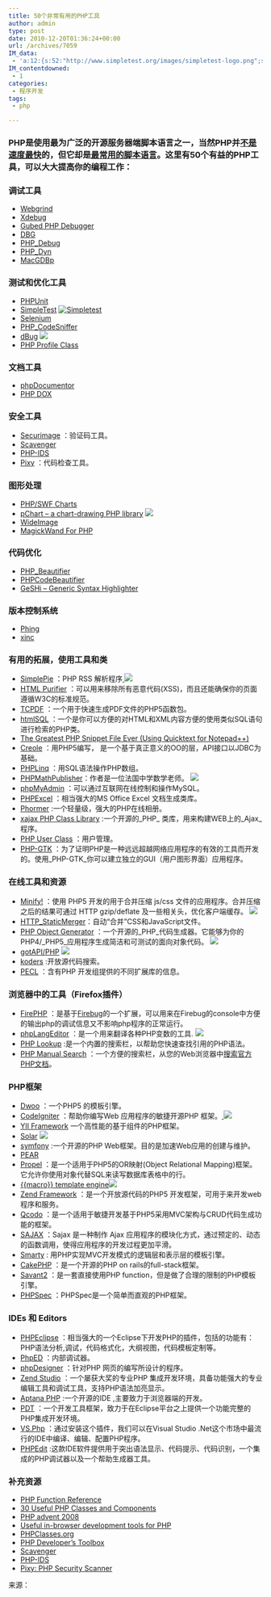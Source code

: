 ```yaml
---
title: 50个非常有用的PHP工具
author: admin
type: post
date: 2010-12-20T01:36:24+00:00
url: /archives/7059
IM_data:
 - 'a:12:{s:52:"http://www.simpletest.org/images/simpletest-logo.png";s:75:"http://blog.haohtml.com/wp-content/uploads/2011/03/62de_simpletest-logo.png";s:87:"http://www.javaeye.com/upload/attachment/70647/69c5a918-6d6b-36fc-a619-1f3e0175fdf4.jpg";s:96:"http://blog.haohtml.com/wp-content/uploads/2011/03/6b22_69c5a918-6d6b-36fc-a619-1f3e0175fdf4.jpg";s:87:"http://www.javaeye.com/upload/attachment/70649/60c3f0c2-7ac6-3c82-90d7-6584e631eb24.jpg";s:96:"http://blog.haohtml.com/wp-content/uploads/2011/03/a321_60c3f0c2-7ac6-3c82-90d7-6584e631eb24.jpg";s:87:"http://www.javaeye.com/upload/attachment/70651/2c59a339-376c-3d93-9507-392a26bd5b57.jpg";s:96:"http://blog.haohtml.com/wp-content/uploads/2011/03/31b3_2c59a339-376c-3d93-9507-392a26bd5b57.jpg";s:87:"http://www.javaeye.com/upload/attachment/70653/fb56567e-5bb4-311f-9b33-f71adc7c6716.gif";s:96:"http://blog.haohtml.com/wp-content/uploads/2011/03/d8aa_fb56567e-5bb4-311f-9b33-f71adc7c6716.gif";s:87:"http://www.javaeye.com/upload/attachment/70657/bb116e10-19e5-3432-86f1-89f86b9f8a10.jpg";s:96:"http://blog.haohtml.com/wp-content/uploads/2011/03/d6c5_bb116e10-19e5-3432-86f1-89f86b9f8a10.jpg";s:87:"http://www.javaeye.com/upload/attachment/70661/b486e004-9ff9-3818-8c79-a97a7398788b.jpg";s:96:"http://blog.haohtml.com/wp-content/uploads/2011/03/6841_b486e004-9ff9-3818-8c79-a97a7398788b.jpg";s:87:"http://www.javaeye.com/upload/attachment/70663/14ca1347-85ca-3a0c-acda-4a24a2df1e5f.jpg";s:96:"http://blog.haohtml.com/wp-content/uploads/2011/03/f46f_14ca1347-85ca-3a0c-acda-4a24a2df1e5f.jpg";s:87:"http://www.javaeye.com/upload/attachment/70674/25300419-f6cd-3421-9a20-490d0d08c819.jpg";s:96:"http://blog.haohtml.com/wp-content/uploads/2011/03/0a61_25300419-f6cd-3421-9a20-490d0d08c819.jpg";s:87:"http://www.javaeye.com/upload/attachment/70676/f2d44184-02fc-33d7-bd9d-8680210f41b9.jpg";s:96:"http://blog.haohtml.com/wp-content/uploads/2011/03/6a70_f2d44184-02fc-33d7-bd9d-8680210f41b9.jpg";s:87:"http://www.javaeye.com/upload/attachment/70697/19e0ba1b-3b82-3c3e-b145-14234a963b95.jpg";s:96:"http://blog.haohtml.com/wp-content/uploads/2011/03/58d1_19e0ba1b-3b82-3c3e-b145-14234a963b95.jpg";s:87:"http://www.javaeye.com/upload/attachment/70680/a3f4f81e-aab1-3510-9c1c-462068cfb1ac.gif";s:96:"http://blog.haohtml.com/wp-content/uploads/2011/03/bb9a_a3f4f81e-aab1-3510-9c1c-462068cfb1ac.gif";}'
IM_contentdowned:
 - 1
categories:
 - 程序开发
tags:
 - php

---
```

### PHP是使用最为广泛的开源服务器端脚本语言之一，当然PHP并[不是速度最快][1]的，但它却是[最常用的脚本语言][2]。这里有50个有益的PHP工具，可以大大提高你的编程工作：

### 调试工具

 * [Webgrind][3]
 * [Xdebug][4]
 * [Gubed PHP Debugger][5]
 * [DBG][6]
 * [PHP_Debug][7]
 * [PHP_Dyn][8]
 * [MacGDBp][9]

### 测试和优化工具

 * [PHPUnit][10]
 * [SimpleTest][11]
 [![Simpletest](http://www.simpletest.org/images/simpletest-logo.png)][11]
 * [Selenium][12]
 * [PHP_CodeSniffer][13]
 * [dBug][14]
 [
![](http://www.javaeye.com/upload/attachment/70647/69c5a918-6d6b-36fc-a619-1f3e0175fdf4.jpg)
][14]
 * [PHP Profile Class][15]

### 文档工具

 * [phpDocumentor][16]
 * [PHP DOX][17]

### 安全工具

 * [Securimage][18] ：验证码工具。
 * [Scavenger][19]
 * [PHP-IDS][20]
 * [Pixy][21] ：代码检查工具。

### 图形处理

 * [PHP/SWF Charts][22]
 * [pChart – a chart-drawing PHP library][23]
 [
![](http://www.javaeye.com/upload/attachment/70649/60c3f0c2-7ac6-3c82-90d7-6584e631eb24.jpg)
][24]
 * [WideImage][25]
 * [MagickWand For PHP][26]

### 代码优化

 * [PHP_Beautifier][27]
 * [PHPCodeBeautifier][28]
 * [GeSHi – Generic Syntax Highlighter][29]

### 版本控制系统

 * [Phing][30]
 * [xinc][31]

### 有用的拓展，使用工具和类

 * [SimplePie][24] ：PHP RSS 解析程序[
![](http://www.javaeye.com/upload/attachment/70651/2c59a339-376c-3d93-9507-392a26bd5b57.jpg)
][24]
 * [HTML Purifier][32] ：可以用来移除所有恶意代码(XSS)，而且还能确保你的页面遵循W3C的标准规范。
 * [TCPDF][33] ：一个用于快速生成PDF文件的PHP5函数包。
 * [htmlSQL][34] ：一个是你可以方便的对HTML和XML内容方便的使用类似SQL语句进行检索的PHP类。
 * [The Greatest PHP Snippet File Ever (Using Quicktext for Notepad++)][35]
 * [Creole][36] ：用PHP5编写， 是一个基于真正意义的OO的层，API接口以JDBC为基础。
 * [PHPLinq][37] ：用SQL语法操作PHP数组。
 * [PHPMathPublisher][38]：作者是一位法国中学数学老师。
 [
![](http://www.javaeye.com/upload/attachment/70653/fb56567e-5bb4-311f-9b33-f71adc7c6716.gif)
][38]
 * [phpMyAdmin][39] ：可以通过互联网在线控制和操作MySQL。
 * [PHPExcel][40] ：相当强大的MS Office Excel 文档生成类库。
 * [Phormer][41] :一个轻量级，强大的PHP在线相册。
 * [xajax PHP Class Library][42] :一个开源的_PHP_ 类库，用来构建WEB上的_Ajax_ 程序。
 * [PHP User Class][43] ：用户管理。
 * [PHP-GTK][44] ：为了证明PHP是一种远远超越网络应用程序的有效的工具而开发的。使用_PHP-GTK_你可以建立独立的GUI（用户图形界面）应用程序。

### 在线工具和资源

 * [Minify!][45] ：使用 PHP5 开发的用于合并压缩 js/css 文件的应用程序。合并压缩之后的结果可通过 HTTP gzip/deflate 及一些相关头，优化客户端缓存。
 [
![](http://www.javaeye.com/upload/attachment/70657/bb116e10-19e5-3432-86f1-89f86b9f8a10.jpg)][45]
 * [HTTP_StaticMerger][46]：自动“合并”CSS和JavaScript文件。
 * [PHP Object Generator][47] ：一个开源的_PHP_代码生成器。它能够为你的PHP4/_PHP5_应用程序生成简洁和可测试的面向对象代码。
![](http://www.javaeye.com/upload/attachment/70661/b486e004-9ff9-3818-8c79-a97a7398788b.jpg)
 [
][47]
 * [gotAPI/PHP][48]
![](http://www.javaeye.com/upload/attachment/70663/14ca1347-85ca-3a0c-acda-4a24a2df1e5f.jpg)
 * [koders][49] :开放源代码搜索。
 * [PECL][50] ：含有PHP 开发组提供的不同扩展库的信息。

### 浏览器中的工具（Firefox插件）

 * [FirePHP][51] ：是基于[Firebug][52]的一个扩展，可以用来在Firebug的console中方便的输出php的调试信息又不影响php程序的正常运行。
 [
][51]
 * [phpLangEditor][53] ：是一个用来翻译各种PHP变数的工具.
 [
![](http://www.javaeye.com/upload/attachment/70674/25300419-f6cd-3421-9a20-490d0d08c819.jpg)
][53]
 * [PHP Lookup][54] :是一个内置的搜索栏，以帮助您快速查找引用的PHP语法。
 * [PHP Manual Search][55] ：一个方便的搜索栏，从您的Web浏览器中[搜索官方PHP文档][56]。

### PHP框架

 * [Dwoo][57] ：一个PHP5 的模板引擎。
 * [CodeIgniter][58] ：帮助你编写Web 应用程序的敏捷开源PHP 框架。[
![](http://www.javaeye.com/upload/attachment/70676/f2d44184-02fc-33d7-bd9d-8680210f41b9.jpg)
][58]
 * [YII Framework][59] 一个高性能的基于组件的PHP框架。
 * [Solar][60]
 [
![](http://www.javaeye.com/upload/attachment/70697/19e0ba1b-3b82-3c3e-b145-14234a963b95.jpg)
][60]
 * [symfony][61] :一个开源的PHP Web框架。目的是加速Web应用的创建与维护。
 * [PEAR
][62]
 * [Propel][63] ：是一个适用于PHP5的OR映射(Object Relational Mapping)框架。它允许你使用对象代替SQL来读写数据库表格中的行。
 * [{{macro}} template engine][64]![](http://www.javaeye.com/upload/attachment/70680/a3f4f81e-aab1-3510-9c1c-462068cfb1ac.gif)
 * [Zend Framework][65] ：是一个开放源代码的PHP5 开发框架，可用于来开发web 程序和服务。
 * [Qcodo][66] ：是一个适用于敏捷开发基于PHP5采用MVC架构与CRUD代码生成功能的框架。[
][66]
 * [SAJAX][67] ：Sajax 是一种制作 Ajax 应用程序的模块化方式，通过预定的、动态的函数调用，使得应用程序的开发过程更加平滑。
 * [Smarty][68] : 用PHP实现MVC开发模式的逻辑层和表示层的模板引擎。
 * [CakePHP][69] ：是一个开源的PHP on rails的full-stack框架。[
][69]
 * [Savant2][70] ：是一套直接使用PHP function，但是做了合理的限制的PHP模板引擎。
 * [PHPSpec][71] ：PHPSpec是一个简单而直观的PHP框架。

### IDEs 和 Editors

 * [PHPEclipse][72] ：相当强大的一个Eclipse下开发PHP的插件，包括的功能有：PHP语法分析,调试，代码格式化，大纲视图，代码模板定制等。[
][72]
 * [PhpED][73] ：内部调试器。[
][73]
 * [phpDesigner][74] ：针对PHP 网页的编写所设计的程序。[
][74]
 * [Zend Studio][75] ：一个屡获大奖的专业PHP 集成开发环境，具备功能强大的专业编辑工具和调试工具，支持PHP语法加亮显示。
 [
][75]
 * [Aptana PHP][76] :一个开源的IDE ,主要致力于浏览器端的开发。
 * [PDT][77] ：一个开发工具框架，致力于在Eclipse平台之上提供一个功能完整的PHP集成开发环境。
 * [VS.Php][78] ：通过安装这个插件，我们可以在Visual Studio .Net这个市场中最流行的IDE中编译、编辑、配置PHP程序。
 * [PHPEdit][79] :这款IDE软件提供用于突出语法显示、代码提示、代码识别，一个集成的PHP调试器以及一个帮助生成器工具。

### 补充资源

 * [PHP Function Reference][80]
 * [30 Useful PHP Classes and Components][81]
 * [PHP advent 2008][82]
 * [Useful in-browser development tools for PHP][83]
 * [PHPClasses.org][84]
 * [PHP Developer’s Toolbox][85]
 * [Scavenger](https://trac.anl.gov/scavenger/wiki/WikiStart)
 * [PHP-IDS](http://php-ids.org/)
 * [Pixy: PHP Security Scanner](http://blog.evaria.com/2007/pixy-the-php-security-scanner/)

来源：

 [1]: http://izumi.plan99.net/blog/index.php/2008/01/17/ruby-vs-php-performance/
 [2]: http://www.tiobe.com/index.php/content/paperinfo/tpci/index.html
 [3]: http://code.google.com/p/webgrind/
 [4]: http://xdebug.org/index.php
 [5]: http://gubed.mccabe.nu/
 [6]: http://www.php-debugger.com/dbg/
 [7]: http://www.php-debug.com/www/
 [8]: http://sourceforge.net/projects/php-dyn/
 [9]: http://www.bluestatic.org/software/macgdbp/
 [10]: http://www.phpunit.de/
 [11]: http://www.simpletest.org/
 [12]: http://selenium-rc.openqa.org/
 [13]: http://matrix.squiz.net/developer/tools/php_cs
 [14]: http://dbug.ospinto.com/
 [15]: http://www.coderholic.com/php-profile-class/
 [16]: http://phpdoc.org/
 [17]: http://phpdox.net/
 [18]: http://www.phpcaptcha.org/
 [19]: https://trac.anl.gov/scavenger/wiki/WikiStart
 [20]: http://php-ids.org/
 [21]: http://blog.evaria.com/2007/pixy-the-php-security-scanner/
 [22]: http://www.maani.us/charts4/
 [23]: http://pchart.sourceforge.net/index.php
 [24]: http://simplepie.org/
 [25]: http://wideimage.sourceforge.net/wiki/MainPage
 [26]: http://www.magickwand.org/
 [27]: http://pear.php.net/package/PHP_Beautifier
 [28]: http://www.waterproof.fr/products/phpCodeBeautifier/
 [29]: http://qbnz.com/highlighter/
 [30]: http://phing.info/trac/
 [31]: http://code.google.com/p/xinc/
 [32]: http://htmlpurifier.org/
 [33]: http://www.tecnick.com/public/code/cp_dpage.php?aiocp_dp=tcpdf
 [34]: http://www.jonasjohn.de/lab/htmlsql.htm
 [35]: http://searchlightdigital.com/the-greatest-php-snippet-file-ever-using-quicktext-for-notepad
 [36]: http://creole.phpdb.org/trac/
 [37]: http://www.codeplex.com/PHPLinq
 [38]: http://www.xm1math.net/phpmathpublisher/
 [39]: http://www.phpmyadmin.net/home_page/index.php
 [40]: http://www.codeplex.com/PHPExcel
 [41]: http://p.horm.org/er/
 [42]: http://www.xajaxproject.org/
 [43]: http://phpuserclass.com/
 [44]: http://gtk.php.net/
 [45]: http://code.google.com/p/minify/
 [46]: http://en.dklab.ru/lib/HTTP_StaticMerger/
 [47]: http://www.phpobjectgenerator.com/
 [48]: http://www.gotapi.com/php
 [49]: http://www.koders.com/
 [50]: http://pecl.php.net/
 [51]: http://www.firephp.org/
 [52]: http://www.ooso.net/index.php/archives/294
 [53]: http://phplangeditor.mozdev.org/
 [54]: https://addons.mozilla.org/en-US/firefox/addon/3505
 [55]: https://addons.mozilla.org/en-US/firefox/addon/8984
 [56]: http://www.php.net/docs.php
 [57]: http://dwoo.org/
 [58]: http://codeigniter.com/
 [59]: http://www.yiiframework.com/
 [60]: http://www.solarphp.com/
 [61]: http://www.symfony-project.org/
 [62]: http://pear.php.net/
 [63]: http://propel.phpdb.org/trac/
 [64]: http://wiki.limb-project.com/doku.php?id=limb3:en:packages:macro
 [65]: http://framework.zend.com/
 [66]: http://www.qcodo.com/
 [67]: http://www.modernmethod.com/sajax/
 [68]: http://www.smarty.net/
 [69]: http://cakephp.org/
 [70]: http://phpsavant.com/yawiki/
 [71]: http://www.phpspec.org/
 [72]: http://www.phpeclipse.com/
 [73]: http://www.nusphere.com/products/phped.htm
 [74]: http://www.mpsoftware.dk/phpdesigner.php
 [75]: http://www.zend.com/en/products/studio/
 [76]: http://www.aptana.com/php
 [77]: http://www.eclipse.org/pdt/
 [78]: http://www.jcxsoftware.com/vs.php
 [79]: http://www.phpedit.com/
 [80]: http://code.google.com/p/phpfr/
 [81]: http://phpimpact.wordpress.com/2008/05/29/30-useful-php-classes-and-components/
 [82]: http://phpadvent.org/2008
 [83]: http://www.sitepoint.com/blogs/2008/05/13/useful-in-browser-development-tools-for-php/
 [84]: http://www.phpclasses.org/
 [85]: http://mashable.com/2007/09/26/php-toolbox/